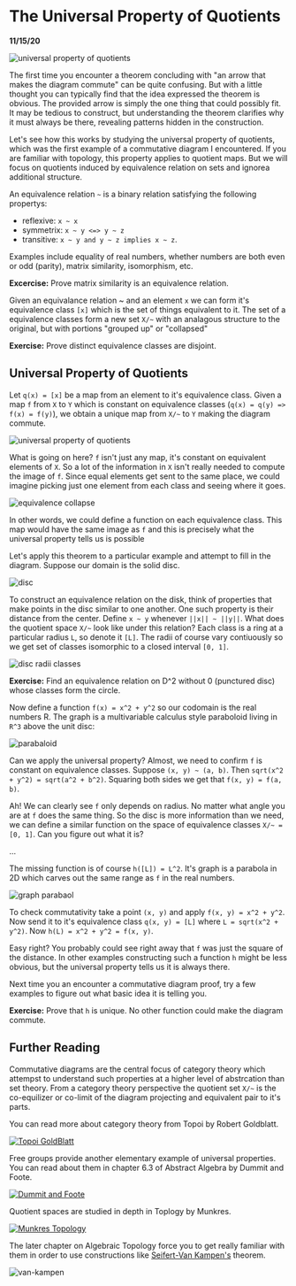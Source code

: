 The Universal Property of Quotients
====================================

**11/15/20**

![universal property of quotients](1.png)

The first time you encounter a theorem concluding with "an arrow that
makes the diagram commute" can be quite confusing.
But with a little thought you can typically find that the idea expressed the theorem is obvious.
The provided arrow is simply the one thing that could possibly fit.
It may be tedious to construct, but understanding the theorem clarifies
why it must always be there, revealing patterns hidden in the construction.

Let's see how this works by studying the universal property of quotients, which was
the first example of a commutative diagram I encountered.
If you are familiar with topology, this property
applies to quotient maps.
But we will focus on quotients induced by equivalence relation on sets and ignorea
additional structure.

An equivalence relation `~` is a binary relation satisfying the following propertys:

- reflexive: `x ~ x`
- symmetrix: `x ~ y <=> y ~ z`
- transitive:  `x ~ y and y ~ z implies x ~ z`.

Examples include equality of real numbers, whether numbers are both even or odd (parity),
matrix similarity, isomorphism, etc.

**Excercise:** Prove matrix similarity is an equivalence relation.

Given an equivalance relation ~ and an element `x` we can form it's equivalence
class `[x]` which is the set of things equivalent to it.
The set of a equivalence classes form a new set `X/~` with an analagous
structure to the original, but with portions "grouped up" or "collapsed"

**Exercise:** Prove distinct equivalence classes are disjoint.

## Universal Property of Quotients

Let `q(x) = [x]` be a map from an element to it's equivalence class.
Given a map `f` from `X` to `Y` which is constant on equivalence
classes (`q(x) = q(y) => f(x) = f(y)`),
we obtain a unique map from `X/~` to `Y` making the diagram commute.

![universal property of quotients](1.png)

What is going on here? `f` isn't just any map,
it's constant on equivalent elements of `X`.
So a lot of the information in `X` isn't really needed to compute the image of `f`.
Since equal elements get sent to the same place,
we could imagine picking just one element from each class and seeing where it goes.

![equivalence collapse](2.png)

In other words, we could define a function on each equivalence class.
This map would have the same image as `f` and this is precisely what the universal property tells us
is possible

Let's apply this theorem to a particular example and attempt to fill in the diagram.
Suppose our domain is the solid disc.

![disc](3.png)

To construct an equivalence relation on the disk, think of  properties that make points in the disc similar to one another.
One such property is their distance from the center.
Define `x ~ y` whenever `||x|| ~ ||y||`.
What does the quotient space `X/~` look like under this relation?
Each class is a ring at a particular radius `L`, so denote it `[L]`.
The radii of course vary contiuously so we get set of classes isomorphic
to a closed interval `[0, 1]`.

![disc radii classes](4.png)

**Exercise:** Find an equivalence relation on D^2 without 0 (punctured disc) whose classes
form the circle.

Now define a function `f(x) = x^2 + y^2` so our codomain is the real numbers R.
The graph is a multivariable calculus style paraboloid living in `R^3` above
the unit disc:

![parabaloid](5.png)

Can we apply the universal property?
Almost, we need to confirm `f` is constant on equivalence classes.
Suppose `(x, y) ~ (a, b)`.
Then `sqrt(x^2 + y^2) = sqrt(a^2 + b^2)`.
Squaring both sides we get that `f(x, y) = f(a, b)`.

Ah! We can clearly see `f` only depends on radius.
No matter what angle you are at `f` does the same thing.
So the disc is more information than we need,
we can define a similar function on the space of equivalence classes `X/~ = [0, 1]`.
Can you figure out what it is?

...

The missing function is of course `h([L]) = L^2`.
It's graph is a parabola in 2D which carves out the same range as `f` in the real numbers.

![graph parabaol](6.png)

To check commutativity take a point `(x, y)` and apply `f(x, y) = x^2 + y^2`.
Now send it to it's equivalence class `q(x, y) = [L]` where `L = sqrt(x^2 + y^2)`.
Now `h(L) = x^2 + y^2 = f(x, y)`.

Easy right? You probably could see right away that `f` was just the square of the distance.
In other examples constructing such a function `h` might be less obvious,
but the universal property tells us it is always there.

Next time you an encounter a commutative diagram proof, try a few examples
to figure out what basic idea it is telling you.

**Exercise:** Prove that `h` is unique. No other function could make the diagram commute.


## Further Reading

Commutative diagrams are the central focus of category theory which attempst to understand
such properties at a higher level of abstrcation than set theory.
From a category theory perspective the quotient set `X/~` is the co-equilizer
or co-limit of the diagram projecting and equivalent pair to it's parts.

You can read more about category theory from Topoi by Robert Goldblatt.

[![Topoi GoldBlatt](topoi.jpg)][4]


Free groups provide another elementary example of universal properties.
You can read about them in chapter 6.3 of Abstract Algebra by Dummit and Foote.

[![Dummit and Foote](dummit_and_foote.jpg)][2]


Quotient spaces are studied in depth in Toplogy by Munkres.

[![Munkres Topology](munkres.jpg)][3]

 The later chapter on Algebraic Topology
force you to get really familiar with them in order to use constructions like [Seifert-Van Kampen's][1]
theorem.

![van-kampen](van-kampen.png)



[1]: https://en.wikipedia.org/wiki/Seifert%E2%80%93van_Kampen_theorem
[2]: https://www.amazon.com/gp/product/0471433349/ref=as_li_tl?ie=UTF8&camp=1789&creative=9325&creativeASIN=0471433349&linkCode=as2&tag=jmeiners-20&linkId=4295d44052521c73c93e090190c032f0
[3]: https://www.amazon.com/gp/product/0134689518/ref=as_li_tl?ie=UTF8&camp=1789&creative=9325&creativeASIN=0134689518&linkCode=as2&tag=jmeiners-20&linkId=a1ca862d48cd664489c7179c1f7bfdaf
[4]: https://www.amazon.com/gp/product/B00DP7UMC6/ref=as_li_tl?ie=UTF8&camp=1789&creative=9325&creativeASIN=B00DP7UMC6&linkCode=as2&tag=jmeiners-20&linkId=c7f03020c8207f7d6ba3dc63bb0be29f












